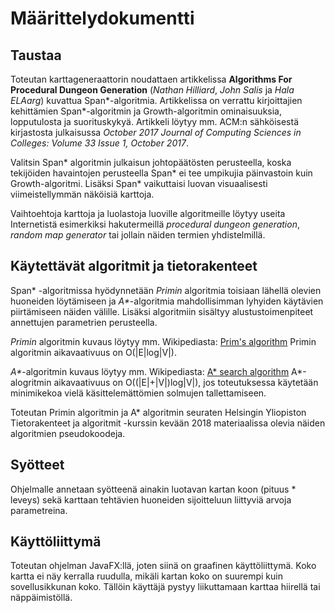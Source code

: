 # Määrittelydokumentti

## Taustaa

Toteutan karttageneraattorin noudattaen artikkelissa **Algorithms For Procedural Dungeon Generation** (*Nathan Hilliard*, *John Salis* ja *Hala ELAarg*) kuvattua Span*-algoritmia. Artikkelissa on verrattu kirjoittajien kehittämien Span*-algoritmin ja Growth-algoritmin ominaisuuksia, lopputulosta ja suorituskykyä. Artikkeli löytyy mm. ACM:n sähköisestä kirjastosta julkaisussa *October 2017 Journal of Computing Sciences in Colleges: Volume 33 Issue 1, October 2017*.

Valitsin Span* algoritmin julkaisun johtopäätösten perusteella, koska tekijöiden havaintojen perusteella Span* ei tee umpikujia päinvastoin kuin Growth-algoritmi. Lisäksi Span* vaikuttaisi luovan visuaalisesti viimeistellymmän näköisiä karttoja.

Vaihtoehtoja karttoja ja luolastoja luoville algoritmeille löytyy useita Internetistä esimerkiksi hakutermeillä *procedural dungeon generation*, *random map generator* tai jollain näiden termien yhdistelmillä.

## Käytettävät algoritmit ja tietorakenteet

Span* -algoritmissa hyödynnetään *Primin* algoritmia toisiaan lähellä olevien huoneiden löytämiseen ja *A\**-algoritmia mahdollisimman lyhyiden käytävien piirtämiseen näiden välille. Lisäksi algoritmiin sisältyy alustustoimenpiteet annettujen parametrien perusteella.

*Primin* algoritmin kuvaus löytyy mm. Wikipediasta: [Prim's algorithm](https://en.wikipedia.org/wiki/Prim%27s_algorithm)
Primin algoritmin aikavaativuus on O(|E|log|V|).

*A\**-algoritmin kuvaus löytyy mm. Wikipediasta: [A* search algorithm](https://en.wikipedia.org/wiki/A*_search_algorithm)
A*-alogritmin aikavaativuus on O((|E|+|V|)log|V|), jos toteutuksessa käytetään minimikekoa vielä käsittelemättömien solmujen tallettamiseen.

Toteutan Primin algoritmin ja A\* algoritmin seuraten Helsingin Yliopiston Tietorakenteet ja algoritmit -kurssin kevään 2018 materiaalissa olevia näiden algoritmien pseudokoodeja.

## Syötteet 

Ohjelmalle annetaan syötteenä ainakin luotavan kartan koon (pituus \* leveys) sekä karttaan tehtävien huoneiden sijoitteluun liittyviä arvoja parametreina.

## Käyttöliittymä

Toteutan ohjelman JavaFX:llä, joten siinä on graafinen käyttöliittymä. Koko kartta ei näy kerralla ruudulla, mikäli kartan koko on suurempi kuin sovellusikkunan koko. Tällöin käyttäjä pystyy liikuttamaan karttaa hiirellä tai näppäimistöllä.



